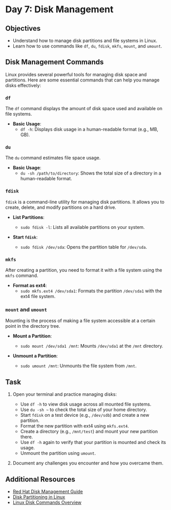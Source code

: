 # Day 7: Disk Management

## Objectives
- Understand how to manage disk partitions and file systems in Linux.
- Learn how to use commands like `df`, `du`, `fdisk`, `mkfs`, `mount`, and `umount`.

## Disk Management Commands

Linux provides several powerful tools for managing disk space and partitions. Here are some essential commands that can help you manage disks effectively:

### `df`

The `df` command displays the amount of disk space used and available on file systems.

- **Basic Usage**:
    - `df -h`: Displays disk usage in a human-readable format (e.g., MB, GB).

### `du`

The `du` command estimates file space usage.

- **Basic Usage**:
    - `du -sh /path/to/directory`: Shows the total size of a directory in a human-readable format.

### `fdisk`

`fdisk` is a command-line utility for managing disk partitions. It allows you to create, delete, and modify partitions on a hard drive.

- **List Partitions**:
    - `sudo fdisk -l`: Lists all available partitions on your system.

- **Start `fdisk`**:
    - `sudo fdisk /dev/sda`: Opens the partition table for `/dev/sda`.

### `mkfs`

After creating a partition, you need to format it with a file system using the `mkfs` command.

- **Format as ext4**:
    - `sudo mkfs.ext4 /dev/sda1`: Formats the partition `/dev/sda1` with the ext4 file system.

### `mount` and `umount`

Mounting is the process of making a file system accessible at a certain point in the directory tree.

- **Mount a Partition**:
    - `sudo mount /dev/sda1 /mnt`: Mounts `/dev/sda1` at the `/mnt` directory.

- **Unmount a Partition**:
    - `sudo umount /mnt`: Unmounts the file system from `/mnt`.

## Task

1. Open your terminal and practice managing disks:

    - Use `df -h` to view disk usage across all mounted file systems.
    - Use `du -sh ~` to check the total size of your home directory.
    - Start `fdisk` on a test device (e.g., `/dev/sdb`) and create a new partition.
    - Format the new partition with ext4 using `mkfs.ext4`.
    - Create a directory (e.g., `/mnt/test`) and mount your new partition there.
    - Use `df -h` again to verify that your partition is mounted and check its usage.
    - Unmount the partition using `umount`.

2. Document any challenges you encounter and how you overcame them.

## Additional Resources
- [Red Hat Disk Management Guide](https://docs.redhat.com/en/documentation/red_hat_enterprise_linux/5/html/deployment_guide/ch-disk-storage)
- [Disk Partitioning in Linux](https://www.geeksforgeeks.org/disk-partitioning-in-linux/)
- [Linux Disk Commands Overview](https://www.ugurakcil.com/en/post/linux-disk-commands)

